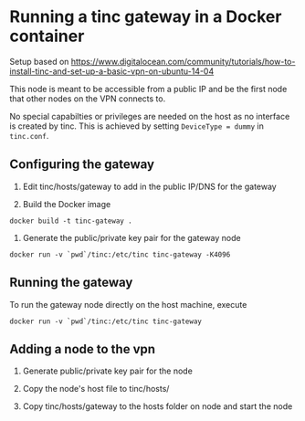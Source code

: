# Running a tinc gateway in a Docker container

Setup based on https://www.digitalocean.com/community/tutorials/how-to-install-tinc-and-set-up-a-basic-vpn-on-ubuntu-14-04

This node is meant to be accessible from a public IP and be the first node that
other nodes on the VPN connects to.

No special capabilties or privileges are needed on the host as no interface is
created by tinc. This is achieved by setting `DeviceType = dummy` in
`tinc.conf`.

## Configuring the gateway

1. Edit tinc/hosts/gateway to add in the public IP/DNS for the gateway


1. Build the Docker image
  ```
  docker build -t tinc-gateway .
  ```

1. Generate the public/private key pair for the gateway node
  ```
  docker run -v `pwd`/tinc:/etc/tinc tinc-gateway -K4096
  ```

## Running the gateway

To run the gateway node directly on the host machine, execute
```
docker run -v `pwd`/tinc:/etc/tinc tinc-gateway
```

## Adding a node to the vpn

1. Generate public/private key pair for the node

1. Copy the node's host file to tinc/hosts/

1. Copy tinc/hosts/gateway to the hosts folder on node and start the node
